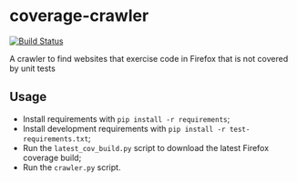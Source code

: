 # coverage-crawler
[![Build Status](https://travis-ci.org/marco-c/coverage-crawler.svg?branch=master)](https://travis-ci.org/marco-c/coverage-crawler)

A crawler to find websites that exercise code in Firefox that is not covered by unit tests

## Usage

- Install requirements with `pip install -r requirements`;
- Install development requirements with `pip install -r test-requirements.txt`;
- Run the `latest_cov_build.py` script to download the latest Firefox coverage build;
- Run the `crawler.py` script.
